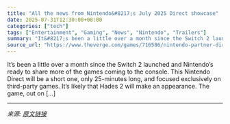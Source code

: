 ```yaml
---
title: "All the news from Nintendo&#8217;s July 2025 Direct showcase"
date: 2025-07-31T12:30:00+08:00
categories: ["tech"]
tags: ["Entertainment", "Gaming", "News", "Nintendo", "Trailers"]
summary: "It&#8217;s been a little over a month since the Switch 2 launched and Nintendo&#8217;s ready to share more of the games coming to the console. This Nintendo Direct will be a short one, only 25-minutes"
source_url: "https://www.theverge.com/games/716586/nintendo-partner-direct-july-2025-news-trailers"
---
```


It&#8217;s been a little over a month since the Switch 2 launched and Nintendo&#8217;s ready to share more of the games coming to the console. This Nintendo Direct will be a short one, only 25-minutes long, and focused exclusively on third-party games. It&#8217;s likely that Hades 2 will make an appearance. The game, out on [&#8230;]

---

*来源: [原文链接](https://www.theverge.com/games/716586/nintendo-partner-direct-july-2025-news-trailers)*
